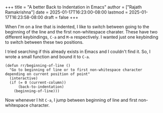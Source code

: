 +++
title = "A better Back to Indentation in Emacs"
author = ["Rajath Ramakrishna"]
date = 2025-01-17T16:23:00-08:00
lastmod = 2025-01-17T16:23:58-08:00
draft = false
+++

When I'm on a line that is indented, I like to switch between going to the beginning of the line and the first non-whitespace charater. These have two different keybindings, `C-a` and `M-m` respectively. I wanted just one keybinding to switch between these two positions.

I tried searching if this already exists in Emacs and I couldn't find it. So, I wrote a small function and bound it to `C-a`.

```emacs-lisp
(defun rr/beginning-of-line ()
  "Go to beginning of line or to first non-whitespace character
depending on current position of point"
  (interactive)
  (if (= 0 (current-column))
      (back-to-indentation)
    (beginning-of-line)))
```

Now whenever I hit `C-a`, I jump between beginning of line and first non-whitespace character.
